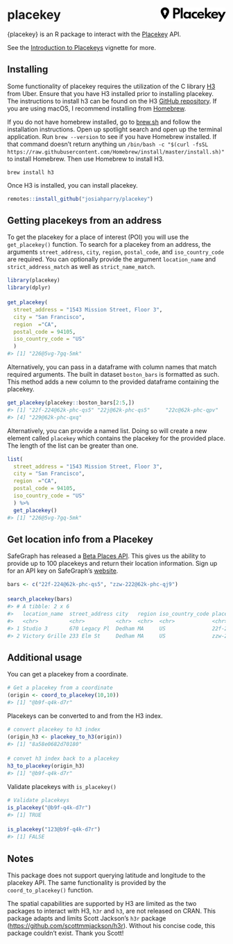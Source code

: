 
<!-- README.md is generated from README.Rmd. Please edit that file -->

# placekey <img src="man/figures/placekey-logo.svg" width = "150px" align="right" />

{placekey} is an R package to interact with the
[Placekey](https://www.placekey.io/) API.

See the [Introduction to
Placekeys](https://placekey.josiahparry.com/articles/what-is-placekey.html)
vignette for more.

## Installing

Some functionality of placekey requires the utilization of the C library
[H3](https://h3geo.org/) from Uber. Ensure that you have H3 installed
prior to installing placekey. The instructions to install h3 can be
found on the H3 [GitHub repository](https://github.com/uber/H3). If you
are using macOS, I recommend installing from
[Homebrew](https://brew.sh/).

If you do not have homebrew installed, go to [brew.sh](https://brew.sh)
and follow the installation instructions. Open up spotlight search and
open up the terminal application. Run `brew --version` to see if you
have Homebrew installed. If that command doesn’t return anything un
`/bin/bash -c "$(curl -fsSL https://raw.githubusercontent.com/Homebrew/install/master/install.sh)"`
to install Homebrew. Then use Homebrew to install H3.

``` terminal
brew install h3
```

Once H3 is installed, you can install placekey.

``` r
remotes::install_github("josiahparry/placekey")
```

## Getting placekeys from an address

To get the placekey for a place of interest (POI) you will use the
`get_placekey()` function. To search for a placekey from an address, the
arguments `street_address`, `city`, `region`, `postal_code`, and
`iso_country_code` are required. You can optionally provide the argument
`location_name` and `strict_address_match` as well as
`strict_name_match`.

``` r
library(placekey)
library(dplyr)

get_placekey(
  street_address = "1543 Mission Street, Floor 3",
  city = "San Francisco",
  region  ="CA",
  postal_code = 94105,
  iso_country_code = "US"
  )
#> [1] "226@5vg-7gq-5mk"
```

Alternatively, you can pass in a dataframe with column names that match
required arguments. The built in dataset `boston_bars` is formatted as
such. This method adds a new column to the provided dataframe containing
the placekey.

``` r
get_placekey(placekey::boston_bars[2:5,])
#> [1] "22f-224@62k-phc-qs5" "22j@62k-phc-qs5"     "22c@62k-phc-qpv"    
#> [4] "229@62k-phc-qxq"
```

Alternatively, you can provide a named list. Doing so will create a new
element called `placekey` which contains the placekey for the provided
place. The length of the list can be greater than one.

``` r
list(
  street_address = "1543 Mission Street, Floor 3",
  city = "San Francisco",
  region  ="CA",
  postal_code = 94105,
  iso_country_code = "US"
  ) %>% 
  get_placekey()
#> [1] "226@5vg-7gq-5mk"
```

## Get location info from a Placekey

SafeGraph has released a [Beta Places
API](https://docs.safegraph.com/reference). This gives us the ability to
provide up to 100 placekeys and return their location information. Sign
up for an API key on SafeGraph’s
[website](https://shop.safegraph.com/api/).

``` r
bars <- c("22f-224@62k-phc-qs5", "zzw-222@62k-phc-qj9")

search_placekey(bars)
#> # A tibble: 2 x 6
#>   location_name  street_address city   region iso_country_code placekey         
#>   <chr>          <chr>          <chr>  <chr>  <chr>            <chr>            
#> 1 Studio 3       670 Legacy Pl  Dedham MA     US               22f-224@62k-phc-…
#> 2 Victory Grille 233 Elm St     Dedham MA     US               zzw-222@62k-phc-…
```

## Additional usage

You can get a placekey from a coordinate.

``` r
# Get a placekey from a coordinate
(origin <- coord_to_placekey(10,10))
#> [1] "@b9f-q4k-d7r"
```

Placekeys can be converted to and from the H3 index.

``` r
# convert placekey to h3 index
(origin_h3 <- placekey_to_h3(origin))
#> [1] "8a58e0682d70180"

# convet h3 index back to a placekey 
h3_to_placekey(origin_h3)
#> [1] "@b9f-q4k-d7r"
```

Validate placekeys with `is_placekey()`

``` r
# Validate placekeys 
is_placekey("@b9f-q4k-d7r")
#> [1] TRUE

is_placekey("123@b9f-q4k-d7r")
#> [1] FALSE
```

## Notes

This package does not support querying latitude and longitude to the
placekey API. The same functionality is provided by the
`coord_to_placekey()` function.

The spatial capabilities are supported by H3 are limited as the two
packages to interact with H3, `h3r` and `h3`, are not released on CRAN.
This package adapts and limits Scott Jackson’s `h3r` package
(<https://github.com/scottmmjackson/h3r>). Without his concise code,
this package couldn’t exist. Thank you Scott!
